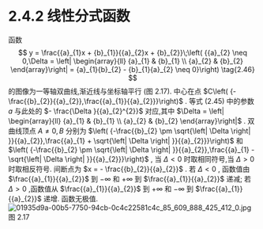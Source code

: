 # 2.4.2 线性分式函数
函数
$$
y = \frac{{a}_{1}x + {b}_{1}}{{a}_{2}x + {b}_{2}}\;\left( {{a}_{2} \neq  0,\Delta  = \left| \begin{array}{ll} {a}_{1} & {b}_{1} \\  {a}_{2} & {b}_{2} \end{array}\right|  = {a}_{1}{b}_{2} - {b}_{1}{a}_{2} \neq  0}\right)  \tag{2.46}
$$
的图像为一等轴双曲线,渐近线与坐标轴平行 (图 2.17). 中心在点 $C\left( {-\frac{{b}_{2}}{{a}_{2}},\frac{{a}_{1}}{{a}_{2}}}\right)$ . 等式 (2.45) 中的参数 $a$ 与此处的 $- \frac{\Delta }{{a}_{2}^{2}}$ 对应,其中 $\Delta  = \left| \begin{array}{ll} {a}_{1} & {b}_{1} \\  {a}_{2} & {b}_{2} \end{array}\right|$ . 双曲线顶点 $A \neq  0, B$ 分别为 $\left( {-\frac{{b}_{2} \pm  \sqrt{\left| \Delta \right| }}{{a}_{2}},\frac{{a}_{1} + \sqrt{\left| \Delta \right| }}{{a}_{2}}}\right)$ 和 $\left( {-\frac{{b}_{2} \pm  \sqrt{\left| \Delta \right| }}{{a}_{2}},\frac{{a}_{1} - \sqrt{\left| \Delta \right| }}{{a}_{2}}}\right)$ , 当 $\Delta  < 0$ 时取相同符号,当 $\Delta  > 0$ 时取相反符号. 间断点为 $x =  - \frac{{b}_{2}}{{a}_{2}}$ . 若 $\Delta  < 0$ , 函数值由 $\frac{{a}_{1}}{{a}_{2}}$ 到 $- \infty$ 和 $+ \infty$ 到 $\frac{{a}_{1}}{{a}_{2}}$ 递减; 若 $\Delta  > 0$ ,函数值从 $\frac{{a}_{1}}{{a}_{2}}$ 到 $+ \infty$ 和 $- \infty$ 到 $\frac{{a}_{1}}{{a}_{2}}$ 递增. 函数无极值.
![01935d9a-00b5-7750-94cb-0c4c22581c4c_85_609_888_425_412_0.jpg](/images/01935d9a-00b5-7750-94cb-0c4c22581c4c_85_609_888_425_412_0.jpg)
图 2.17